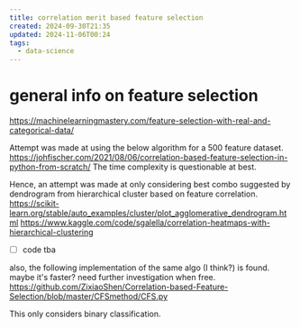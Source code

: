 ```yaml
---
title: correlation merit based feature selection
created: 2024-09-30T21:35
updated: 2024-11-06T00:24
tags:
  - data-science
---
```



# general info on feature selection
https://machinelearningmastery.com/feature-selection-with-real-and-categorical-data/

Attempt was made at using the below algorithm for a 500 feature dataset. 
https://johfischer.com/2021/08/06/correlation-based-feature-selection-in-python-from-scratch/
The time complexity is questionable at best.

Hence, an attempt was made at only considering best combo suggested by dendrogram from hierarchical cluster based on feature correlation.
https://scikit-learn.org/stable/auto_examples/cluster/plot_agglomerative_dendrogram.html
https://www.kaggle.com/code/sgalella/correlation-heatmaps-with-hierarchical-clustering
- [ ] code tba

also, the following implementation of the same algo (I think?) is found. maybe it's faster? need further investigation when free.
https://github.com/ZixiaoShen/Correlation-based-Feature-Selection/blob/master/CFSmethod/CFS.py

This only considers binary classification.
